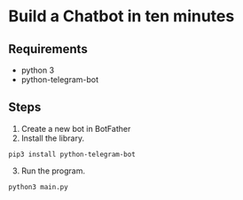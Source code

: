# Build a Chatbot in ten minutes

## Requirements
* python 3
* python-telegram-bot


## Steps
1. Create a new bot in BotFather
2. Install the library.

```pip3 install python-telegram-bot```

3. Run the program.

```python3 main.py```
